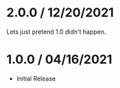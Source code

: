 
2.0.0 / 12/20/2021
==================

  Lets just pretend 1.0 didn't happen.


1.0.0 / 04/16/2021
==================

  * Initial Release
